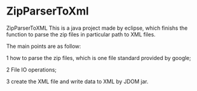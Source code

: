 # ZipParserToXml
ZipParserToXML 
This is a java project made by eclipse, which finishs the function to parse the zip files in particular path to XML files.

The main points are as follow:

1 how to parse the zip files, which is one file standard provided by google;

2 File IO operations;

3 create the XML file and write data to XML by JDOM jar.
